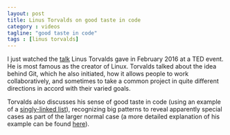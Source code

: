 ```yaml
---
layout: post
title: Linus Torvalds on good taste in code
category : videos
tagline: "good taste in code"
tags : [linus torvalds]
---
```


I just watched the [talk](http://www.ted.com/talks/linus_torvalds_the_mind_behind_linux)
Linus Torvalds gave in February 2016 at a TED event. He is most famous as the
creator of Linux. Torvalds talked about the idea behind Git, which he also
initiated, how it allows people to work collaboratively, and sometimes to take a
common project in quite different directions in accord with their varied goals.

Torvalds also discusses his sense of good taste in code (using an example of a
[singly-linked list](https://en.wikipedia.org/wiki/Linked_list#Singly_linked_linear_lists_vs._other_lists)),
recognizing big patterns to reveal apparently special cases as part of the
larger normal case (a more detailed explanation of his example can be found
[here](http://grisha.org/blog/2013/04/02/linus-on-understanding-pointers/)).
